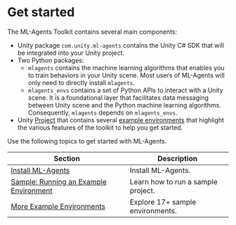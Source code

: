 # Get started
The ML-Agents Toolkit contains several main components:

- Unity package `com.unity.ml-agents` contains the Unity C# SDK that will be integrated into your Unity project.
- Two Python packages:
  - `mlagents` contains the machine learning algorithms that enables you to train behaviors in your Unity scene. Most users of ML-Agents will only need to directly install `mlagents`.
  - `mlagents_envs` contains a set of Python APIs to interact with a Unity scene. It is a foundational layer that facilitates data messaging between Unity scene and the Python machine learning algorithms. Consequently, `mlagents` depends on `mlagents_envs`.
- Unity [Project](https://github.com/Unity-Technologies/ml-agents/tree/main/Project/Assets/ML-Agents/Examples) that contains several [example environments](Learning-Environment-Examples.md) that highlight the various features of the toolkit to help you get started.

Use the following topics to get started with ML-Agents.

| **Section**                                                   | **Description**                    |
|---------------------------------------------------------------|------------------------------------|
| [Install ML-Agents](Installation.md)                          | Install ML-Agents.                 |
| [Sample: Running an Example Environment](Sample.md)           | Learn how to run a sample project. |
| [More Example Environments](Learning-Environment-Examples.md) | Explore 17+ sample environments.   |
